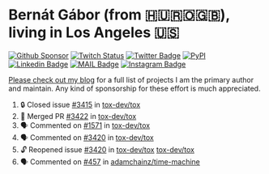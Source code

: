 # Bernát Gábor (from 🇭🇺🇷🇴🇬🇧), living in Los Angeles 🇺🇸

[![Github Sponsor](https://img.shields.io/static/v1?label=Sponsor&message=%E2%9D%A4&logo=GitHub&link=https://github.com/sponsors/gaborbernat&style=flat-square)](https://github.com/sponsors/gaborbernat)
[![Twitch Status](https://img.shields.io/twitch/status/gaborbernat?style=flat-square)](https://www.twitch.tv/gaborbernat)
[![Twitter Badge](https://img.shields.io/badge/-@gjbernat-1ca0f1?style=flat-square&labelColor=1ca0f1&logo=twitter&logoColor=white&link=https://twitter.com/gjbernat)](https://twitter.com/gjbernat)
[![PyPI](https://img.shields.io/badge/-gaborbernat-0073b7?style=flat-square&logo=Python&logoColor=white&link=https://pypi.org/user/gaborbernat/)](https://pypi.org/user/gaborbernat/)
[![Linkedin Badge](https://img.shields.io/badge/-gaborbernat-blue?style=flat-square&logo=Linkedin&logoColor=white&link=https://www.linkedin.com/in/gaborbernat/)](https://www.linkedin.com/in/gaborbernat/)
[![MAIL Badge](https://img.shields.io/badge/-gaborjbernat@gmail.com-c14438?style=flat-square&logo=Gmail&logoColor=white&link=mailto:gaborjbernat@gmail.com)](mailto:gaborjbernat@gmail.com)
[![Instagram Badge](https://img.shields.io/badge/-@gabor__bernat-845EC2?style=flat-square&labelColor=white&logo=Instagram&link=https://instagram.com/gabor_bernat/)](https://instagram.com/gabor_bernat)

[Please check out my blog](https://bernat.tech/about/) for a full list of projects I am the primary author and maintain.
Any kind of sponsorship for these effort is much appreciated.

<!--START_SECTION:activity-->

1. 🔒 Closed issue [#3415](https://github.com/tox-dev/tox/issues/3415) in [tox-dev/tox](https://github.com/tox-dev/tox)
2. 🎉 Merged PR [#3422](https://github.com/tox-dev/tox/pull/3422) in [tox-dev/tox](https://github.com/tox-dev/tox)
3. 🗣 Commented on [#1571](https://github.com/tox-dev/tox/issues/1571#issuecomment-2429302189) in [tox-dev/tox](https://github.com/tox-dev/tox)
4. 🗣 Commented on [#3420](https://github.com/tox-dev/tox/issues/3420#issuecomment-2429297048) in [tox-dev/tox](https://github.com/tox-dev/tox)
5. 🔓 Reopened issue [#3420](https://github.com/tox-dev/tox/issues/3420) in [tox-dev/tox](https://github.com/tox-dev/tox)
   [tox-dev/tox](https://github.com/tox-dev/tox)
5. 🗣 Commented on [#457](https://github.com/adamchainz/time-machine/pull/457#issuecomment-2197730644) in
[adamchainz/time-machine](https://github.com/adamchainz/time-machine)
<!--END_SECTION:activity-->
